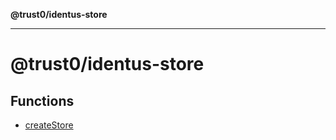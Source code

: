 **@trust0/identus-store**

***

# @trust0/identus-store

## Functions

- [createStore](functions/createStore.md)
